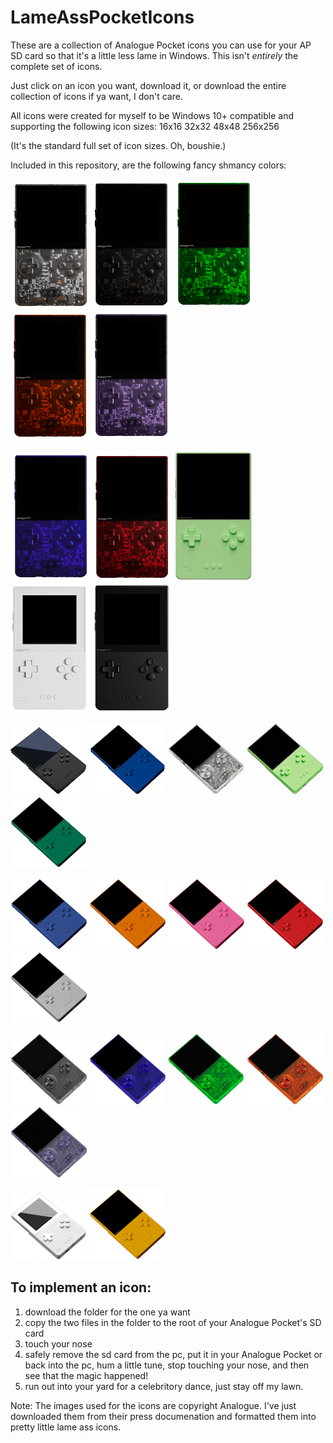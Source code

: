 # LameAssPocketIcons
These are a collection of Analogue Pocket icons you can use for your AP SD card so that it's a little less lame in Windows. This isn't _entirely_ the complete set of icons.

Just click on an icon you want, download it, or download the entire collection of icons if ya want, I don't care. 

All icons were created for myself to be Windows 10+ compatible and supporting the following icon sizes:
16x16
32x32
48x48
256x256

(It's the standard full set of icon sizes. Oh, boushie.)

Included in this repository, are the following fancy shmancy colors:

![clear](/images/clear.png) ![smoke](/images/smoke.png) ![tgreen](/images/tgreen.png) ![torange](/images/torange.png) ![tpurple](/images/tpurple.png)

![tblue](/images/tblue.png) ![tred](/images/tred.png) ![glow](/images/glow.png) ![white](/images/white.png) ![black](/images/black.png)

![angledBlack](/images/blacka.png) ![angledBlue](/images/bluea.png) ![angledClear](/images/cleara.png) ![angledGlowy](/images/glowya.png) ![angledGreen](/images/greena.png)

![angledIndigo](/images/indigoa.png) ![angledOrange](/images/orangea.png) ![angledPink](/images/pinka.png) ![angledRed](/images/reda.png) ![angledSilver](/images/silvera.png)

![angledSmoke](/images/smokea.png) ![angledTransparentBlue](/images/tbluea.png) ![angledTransparentGreen](/images/tgreena.png) ![angledTransparentOrange](/images/torangea.png) ![angledTransparentPurple](/images/tpurplea.png)

![angledWhite](/images/whitea.png) ![angledYellow](/images/yellowa.png)

## To implement an icon:
1. download the folder for the one ya want
2. copy the two files in the folder to the root of your Analogue Pocket's SD card
3. touch your nose
4. safely remove the sd card from the pc, put it in your Analogue Pocket or back into the pc, hum a little tune, stop touching your nose, and then see that the magic happened!
5. run out into your yard for a celebritory dance, just stay off my lawn.



Note: The images used for the icons are copyright Analogue. I've just downloaded them from their press documenation and formatted them into pretty little lame ass icons.
